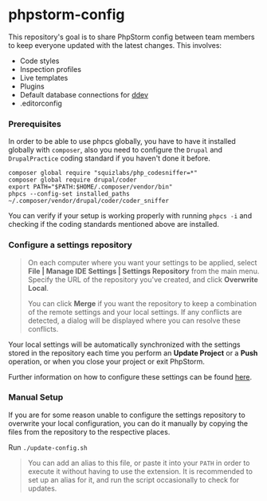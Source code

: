 # phpstorm-config

This repository's goal is to share PhpStorm config between team members to keep everyone updated with the latest changes. This involves:
* Code styles
* Inspection profiles
* Live templates
* Plugins
* Default database connections for [ddev](https://github.com/drud/ddev)
* .editorconfig

### Prerequisites

In order to be able to use phpcs globally, you have to have it installed globally with `composer`, also you need to configure the `Drupal` and `DrupalPractice` coding standard if you haven't done it before.

```shell
composer global require "squizlabs/php_codesniffer=*"
composer global require drupal/coder
export PATH="$PATH:$HOME/.composer/vendor/bin"
phpcs --config-set installed_paths ~/.composer/vendor/drupal/coder/coder_sniffer
```

You can verify if your setup is working properly with running `phpcs -i` and checking if the coding standards mentioned above are installed.

### Configure a settings repository
> On each computer where you want your settings to be applied, select **File | Manage IDE Settings | Settings Repository** from the main menu. Specify the URL of the repository you've created, and click **Overwrite Local**.
>
> You can click **Merge** if you want the repository to keep a combination of the remote settings and your local settings. If any conflicts are detected, a dialog will be displayed where you can resolve these conflicts.

Your local settings will be automatically synchronized with the settings stored in the repository each time you perform an **Update Project** or a **Push** operation, or when you close your project or exit PhpStorm.

Further information on how to configure these settings can be found [here](https://www.jetbrains.com/help/phpstorm/sharing-your-ide-settings.html#settings-repository).

### Manual Setup

If you are for some reason unable to configure the settings repository to overwrite your local configuration, you can do it manually by copying the files from the repository to the respective places.

Run
`./update-config.sh`

> You can add an alias to this file, or paste it into your `PATH` in order to execute it without having to use the extension. It is recommended to set up an alias for it, and run the script occasionally to check for updates.
